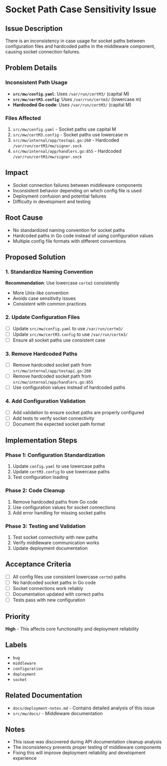 # Socket Path Case Sensitivity Issue

## Issue Description
There is an inconsistency in case usage for socket paths between configuration files and hardcoded paths in the middleware component, causing socket connection failures.

## Problem Details

### Inconsistent Path Usage
- **`src/mw/config.yaml`**: Uses `/var/run/certM3/` (capital M)
- **`src/mw/certM3.config`**: Uses `/var/run/certm3/` (lowercase m)
- **Hardcoded Go code**: Uses `/var/run/certM3/` (capital M)

### Files Affected
1. `src/mw/config.yaml` - Socket paths use capital M
2. `src/mw/certM3.config` - Socket paths use lowercase m
3. `src/mw/internal/app/testapi.go:260` - Hardcoded `/var/run/certM3/mw/signer.sock`
4. `src/mw/internal/app/handlers.go:855` - Hardcoded `/var/run/certM3/mw/signer.sock`

## Impact
- Socket connection failures between middleware components
- Inconsistent behavior depending on which config file is used
- Deployment confusion and potential failures
- Difficulty in development and testing

## Root Cause
- No standardized naming convention for socket paths
- Hardcoded paths in Go code instead of using configuration values
- Multiple config file formats with different conventions

## Proposed Solution

### 1. Standardize Naming Convention
**Recommendation**: Use lowercase `certm3` consistently
- More Unix-like convention
- Avoids case sensitivity issues
- Consistent with common practices

### 2. Update Configuration Files
- [ ] Update `src/mw/config.yaml` to use `/var/run/certm3/`
- [ ] Update `src/mw/certM3.config` to use `/var/run/certm3/`
- [ ] Ensure all socket paths use consistent case

### 3. Remove Hardcoded Paths
- [ ] Remove hardcoded socket path from `src/mw/internal/app/testapi.go:260`
- [ ] Remove hardcoded socket path from `src/mw/internal/app/handlers.go:855`
- [ ] Use configuration values instead of hardcoded paths

### 4. Add Configuration Validation
- [ ] Add validation to ensure socket paths are properly configured
- [ ] Add tests to verify socket connectivity
- [ ] Document the expected socket path format

## Implementation Steps

### Phase 1: Configuration Standardization
1. Update `config.yaml` to use lowercase paths
2. Update `certM3.config` to use lowercase paths
3. Test configuration loading

### Phase 2: Code Cleanup
1. Remove hardcoded paths from Go code
2. Use configuration values for socket connections
3. Add error handling for missing socket paths

### Phase 3: Testing and Validation
1. Test socket connectivity with new paths
2. Verify middleware communication works
3. Update deployment documentation

## Acceptance Criteria
- [ ] All config files use consistent lowercase `certm3` paths
- [ ] No hardcoded socket paths in Go code
- [ ] Socket connections work reliably
- [ ] Documentation updated with correct paths
- [ ] Tests pass with new configuration

## Priority
**High** - This affects core functionality and deployment reliability

## Labels
- `bug`
- `middleware`
- `configuration`
- `deployment`
- `socket`

## Related Documentation
- `docs/deployment-notes.md` - Contains detailed analysis of this issue
- `src/mw/docs/` - Middleware documentation

## Notes
- This issue was discovered during API documentation cleanup analysis
- The inconsistency prevents proper testing of middleware components
- Fixing this will improve deployment reliability and development experience 